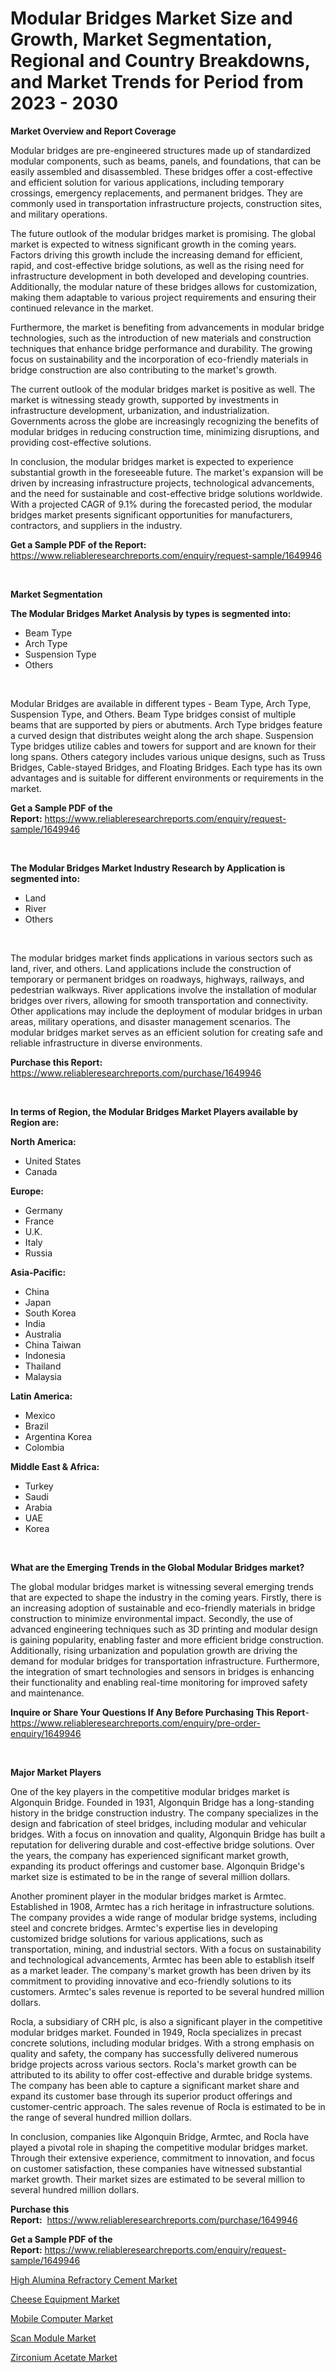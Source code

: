 <p><h1>Modular Bridges Market Size and Growth, Market Segmentation, Regional and Country Breakdowns, and Market Trends for Period from 2023 -  2030</h1></p><p><strong>Market Overview and Report Coverage</strong></p>
<p><p>Modular bridges are pre-engineered structures made up of standardized modular components, such as beams, panels, and foundations, that can be easily assembled and disassembled. These bridges offer a cost-effective and efficient solution for various applications, including temporary crossings, emergency replacements, and permanent bridges. They are commonly used in transportation infrastructure projects, construction sites, and military operations.</p><p>The future outlook of the modular bridges market is promising. The global market is expected to witness significant growth in the coming years. Factors driving this growth include the increasing demand for efficient, rapid, and cost-effective bridge solutions, as well as the rising need for infrastructure development in both developed and developing countries. Additionally, the modular nature of these bridges allows for customization, making them adaptable to various project requirements and ensuring their continued relevance in the market.</p><p>Furthermore, the market is benefiting from advancements in modular bridge technologies, such as the introduction of new materials and construction techniques that enhance bridge performance and durability. The growing focus on sustainability and the incorporation of eco-friendly materials in bridge construction are also contributing to the market's growth.</p><p>The current outlook of the modular bridges market is positive as well. The market is witnessing steady growth, supported by investments in infrastructure development, urbanization, and industrialization. Governments across the globe are increasingly recognizing the benefits of modular bridges in reducing construction time, minimizing disruptions, and providing cost-effective solutions.</p><p>In conclusion, the modular bridges market is expected to experience substantial growth in the foreseeable future. The market's expansion will be driven by increasing infrastructure projects, technological advancements, and the need for sustainable and cost-effective bridge solutions worldwide. With a projected CAGR of 9.1% during the forecasted period, the modular bridges market presents significant opportunities for manufacturers, contractors, and suppliers in the industry.</p></p>
<p><strong>Get a Sample PDF of the Report:</strong> <a href="https://www.reliableresearchreports.com/enquiry/request-sample/1649946">https://www.reliableresearchreports.com/enquiry/request-sample/1649946</a></p>
<p>&nbsp;</p>
<p><strong>Market Segmentation</strong></p>
<p><strong>The Modular Bridges Market Analysis by types is segmented into:</strong></p>
<p><ul><li>Beam Type</li><li>Arch Type</li><li>Suspension Type</li><li>Others</li></ul></p>
<p>&nbsp;</p>
<p><p>Modular Bridges are available in different types - Beam Type, Arch Type, Suspension Type, and Others. Beam Type bridges consist of multiple beams that are supported by piers or abutments. Arch Type bridges feature a curved design that distributes weight along the arch shape. Suspension Type bridges utilize cables and towers for support and are known for their long spans. Others category includes various unique designs, such as Truss Bridges, Cable-stayed Bridges, and Floating Bridges. Each type has its own advantages and is suitable for different environments or requirements in the market.</p></p>
<p><strong>Get a Sample PDF of the Report:</strong>&nbsp;<a href="https://www.reliableresearchreports.com/enquiry/request-sample/1649946">https://www.reliableresearchreports.com/enquiry/request-sample/1649946</a></p>
<p>&nbsp;</p>
<p><strong>The Modular Bridges Market Industry Research by Application is segmented into:</strong></p>
<p><ul><li>Land</li><li>River</li><li>Others</li></ul></p>
<p>&nbsp;</p>
<p><p>The modular bridges market finds applications in various sectors such as land, river, and others. Land applications include the construction of temporary or permanent bridges on roadways, highways, railways, and pedestrian walkways. River applications involve the installation of modular bridges over rivers, allowing for smooth transportation and connectivity. Other applications may include the deployment of modular bridges in urban areas, military operations, and disaster management scenarios. The modular bridges market serves as an efficient solution for creating safe and reliable infrastructure in diverse environments.</p></p>
<p><strong>Purchase this Report:</strong>&nbsp; <a href="https://www.reliableresearchreports.com/purchase/1649946">https://www.reliableresearchreports.com/purchase/1649946</a></p>
<p>&nbsp;</p>
<p><strong>In terms of Region, the Modular Bridges Market Players available by Region are:</strong></p>
<p>
    <p> <strong> North America: </strong>
        <ul>
            <li>United States</li>
            <li>Canada</li>
        </ul>
        </p> 
    <p> <strong> Europe: </strong>
        <ul>
            <li>Germany</li>
            <li>France</li>
            <li>U.K.</li>
            <li>Italy</li>
            <li>Russia</li>
        </ul>
        </p> 
    <p> <strong> Asia-Pacific: </strong>
        <ul>
            <li>China</li>
            <li>Japan</li>
            <li>South Korea</li>
            <li>India</li>
            <li>Australia</li>
            <li>China Taiwan</li>
            <li>Indonesia</li>
            <li>Thailand</li>
            <li>Malaysia</li>
        </ul>
        </p> 
    <p> <strong> Latin America: </strong>
        <ul>
            <li>Mexico</li>
            <li>Brazil</li>
            <li>Argentina Korea</li>
            <li>Colombia</li>
        </ul>
        </p> 
    <p> <strong> Middle East & Africa: </strong>
        <ul>
            <li>Turkey</li>
            <li>Saudi</li>
            <li>Arabia</li>
            <li>UAE</li>
            <li>Korea</li>
        </ul>
    </p>
    </p>
<p>&nbsp;</p>
<p><strong>What are the Emerging Trends in the Global Modular Bridges market?</strong></p>
<p><p>The global modular bridges market is witnessing several emerging trends that are expected to shape the industry in the coming years. Firstly, there is an increasing adoption of sustainable and eco-friendly materials in bridge construction to minimize environmental impact. Secondly, the use of advanced engineering techniques such as 3D printing and modular design is gaining popularity, enabling faster and more efficient bridge construction. Additionally, rising urbanization and population growth are driving the demand for modular bridges for transportation infrastructure. Furthermore, the integration of smart technologies and sensors in bridges is enhancing their functionality and enabling real-time monitoring for improved safety and maintenance.</p></p>
<p><strong>Inquire or Share Your Questions If Any Before Purchasing This Report</strong>- <a href="https://www.reliableresearchreports.com/enquiry/pre-order-enquiry/1649946">https://www.reliableresearchreports.com/enquiry/pre-order-enquiry/1649946</a></p>
<p>&nbsp;</p>
<p><strong>Major Market Players</strong></p>
<p><p>One of the key players in the competitive modular bridges market is Algonquin Bridge. Founded in 1931, Algonquin Bridge has a long-standing history in the bridge construction industry. The company specializes in the design and fabrication of steel bridges, including modular and vehicular bridges. With a focus on innovation and quality, Algonquin Bridge has built a reputation for delivering durable and cost-effective bridge solutions. Over the years, the company has experienced significant market growth, expanding its product offerings and customer base. Algonquin Bridge's market size is estimated to be in the range of several million dollars.</p><p>Another prominent player in the modular bridges market is Armtec. Established in 1908, Armtec has a rich heritage in infrastructure solutions. The company provides a wide range of modular bridge systems, including steel and concrete bridges. Armtec's expertise lies in developing customized bridge solutions for various applications, such as transportation, mining, and industrial sectors. With a focus on sustainability and technological advancements, Armtec has been able to establish itself as a market leader. The company's market growth has been driven by its commitment to providing innovative and eco-friendly solutions to its customers. Armtec's sales revenue is reported to be several hundred million dollars.</p><p>Rocla, a subsidiary of CRH plc, is also a significant player in the competitive modular bridges market. Founded in 1949, Rocla specializes in precast concrete solutions, including modular bridges. With a strong emphasis on quality and safety, the company has successfully delivered numerous bridge projects across various sectors. Rocla's market growth can be attributed to its ability to offer cost-effective and durable bridge systems. The company has been able to capture a significant market share and expand its customer base through its superior product offerings and customer-centric approach. The sales revenue of Rocla is estimated to be in the range of several hundred million dollars.</p><p>In conclusion, companies like Algonquin Bridge, Armtec, and Rocla have played a pivotal role in shaping the competitive modular bridges market. Through their extensive experience, commitment to innovation, and focus on customer satisfaction, these companies have witnessed substantial market growth. Their market sizes are estimated to be several million to several hundred million dollars.</p></p>
<p><strong>Purchase this Report:</strong>&nbsp;&nbsp;<a href="https://www.reliableresearchreports.com/purchase/1649946">https://www.reliableresearchreports.com/purchase/1649946</a></p>
<p></p>
<p><strong>Get a Sample PDF of the Report:</strong>&nbsp;<a href="https://www.reliableresearchreports.com/enquiry/request-sample/1649946">https://www.reliableresearchreports.com/enquiry/request-sample/1649946</a></p>
<p><p><a href="https://github.com/PeterParrish5/Market-Research-Report-List-2/blob/main/high-alumina-refractory-cement-market.md">High Alumina Refractory Cement Market</a></p><p><a href="https://medium.com/@the.strong.zer0/analyzing-cheese-equipment-market-global-industry-perspective-and-forecast-2023-to-2030-30cbad5ed630">Cheese Equipment Market</a></p><p><a href="https://medium.com/@olenwuckert56/decoding-mobile-computer-market-metrics-market-share-trends-and-growth-patterns-b002e37c379a">Mobile Computer Market</a></p><p><a href="https://medium.com/@kevinbarnes75/scan-module-market-research-report-its-history-and-forecast-2023-to-2030-3107c349d8d1">Scan Module Market</a></p><p><a href="https://github.com/CliffMedina6/Market-Research-Report-List-2/blob/main/zirconium-acetate-market.md">Zirconium Acetate Market</a></p></p>